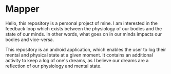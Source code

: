 # Mapper

Hello, this repository is a personal project of mine. 
I am interested in the feedback loop which exists between the physiology of our bodies and the state of our minds. 
In other words, what goes on in our minds impacts our bodies and vice-versa. 

This repository is an android application, which enables the user to log their mental and physical state at a given moment. 
It contains an additional activity to keep a log of one's dreams, as I believe our dreams are a reflection of our physiology and mental state. 
